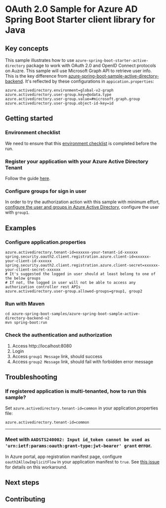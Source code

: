 # OAuth 2.0 Sample for Azure AD Spring Boot Starter client library for Java

## Key concepts
This sample illustrates how to use `azure-spring-boot-starter-active-directory` package to work with OAuth 2.0 and OpenID Connect protocols on Auzre. This sample will use Microsoft Graph API to retrieve user info. This is the key difference from [azure-spring-boot-sample-active-directory-backend](https://github.com/Azure/azure-sdk-for-java/blob/master/sdk/spring/azure-spring-boot-samples/azure-spring-boot-sample-active-directory-backend/README.md). It's reflected by these configurations in `appication.properties`:
```properties
azure.activedirectory.environment=global-v2-graph
azure.activedirectory.user-group.key=@odata.type
azure.activedirectory.user-group.value=#microsoft.graph.group
azure.activedirectory.user-group.object-id-key=id
```

## Getting started

### Environment checklist
We need to ensure that this [environment checklist][ready-to-run-checklist] is completed before the run.

### Register your application with your Azure Active Directory Tenant

Follow the guide [here](https://docs.microsoft.com/azure/active-directory/develop/quickstart-register-app).

### Configure groups for sign in user

In order to try the authorization action with this sample with minimum effort, [configure the user and groups in Azure Active Directory](https://docs.microsoft.com/azure/active-directory/active-directory-groups-create-azure-portal), configure the user with `group1`. 


## Examples

### Configure application.properties

```properties
azure.activedirectory.tenant-id=xxxxxx-your-tenant-id-xxxxxx
spring.security.oauth2.client.registration.azure.client-id=xxxxxx-your-client-id-xxxxxx
spring.security.oauth2.client.registration.azure.client-secret=xxxxxx-your-client-secret-xxxxxx
# It's suggested the logged in user should at least belong to one of the below groups
# If not, the logged in user will not be able to access any authorization controller rest APIs
azure.activedirectory.user-group.allowed-groups=group1, group2
```

### Run with Maven
```shell
cd azure-spring-boot-samples/azure-spring-boot-sample-active-directory-backend-v2
mvn spring-boot:run
```

### Check the authentication and authorization
	
1. Access http://localhost:8080
2. Login
3. Access `group1 Message` link, should success
4. Access `group2 Message` link, should fail with forbidden error message

## Troubleshooting

### If registered application is multi-tenanted, how to run this sample?
Set `azure.activedirectory.tenant-id=common` in your application.properties file:
```properties
azure.activedirectory.tenant-id=common
```
---
### Meet with `AADSTS240002: Input id_token cannot be used as 'urn:ietf:params:oauth:grant-type:jwt-bearer' grant` error.
In Azure portal, app registration manifest page, configure `oauth2AllowImplicitFlow` in your application manifest to `true`. See [this issue](https://github.com/MicrosoftDocs/azure-docs/issues/8121#issuecomment-387090099) for details on this workaround.

## Next steps
## Contributing
<!-- LINKS -->
[ready-to-run-checklist]: https://github.com/Azure/azure-sdk-for-java/blob/master/sdk/spring/azure-spring-boot-samples/README.md#ready-to-run-checklist